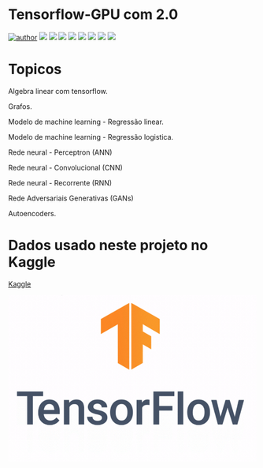 # Tensorflow-GPU com 2.0

[![author](https://img.shields.io/badge/author-RafaelGallo-red.svg)](https://github.com/RafaelGallo?tab=repositories) [![](https://img.shields.io/badge/python-3.7+-blue.svg)](https://www.python.org/downloads/release/python-374/) [![](https://img.shields.io/badge/Pandas-blue.svg)](https://pandas.pydata.org/) [![](https://img.shields.io/badge/Tensorflow-GPU-orange.svg)](https://www.tensorflow.org/install/gpu?hl=pt-br) [![](https://img.shields.io/badge/Matplotlib-blue.svg)](https://matplotlib.org/) [![](https://img.shields.io/badge/Seaborn-green.svg)](https://seaborn.pydata.org/) [![](https://img.shields.io/badge/Matplotlib-orange.svg)](https://scikit-learn.org/stable/) [![](https://img.shields.io/badge/Keras-red.svg)](https://keras.io/) [![](https://img.shields.io/badge/Numpy-White.svg)](https://numpy.org/)



# Topicos

Algebra linear com tensorflow.

Grafos.

Modelo de machine learning - Regressão linear.

Modelo de machine learning - Regressão logistica.

Rede neural - Perceptron (ANN)

Rede neural - Convolucional (CNN)

Rede neural - Recorrente (RNN)

Rede Adversariais Generativas (GANs)

Autoencoders.


# Dados usado neste projeto no Kaggle
[Kaggle](https://www.kaggle.com)




![Tensor](https://github.com/RafaelGallo/Tensorflow-GPU/blob/main/IMAGE/01.gif)
